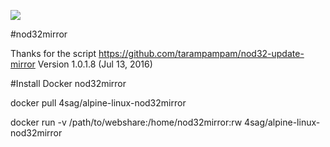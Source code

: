 [![](https://images.microbadger.com/badges/image/4sag/alpine-linux-nod32mirror.svg)](https://microbadger.com/images/4sag/alpine-linux-nod32mirror "Get your own image badge on microbadger.com")

#nod32mirror

Thanks for the script https://github.com/tarampampam/nod32-update-mirror
Version 1.0.1.8 (Jul 13, 2016)

#Install Docker nod32mirror

docker pull 4sag/alpine-linux-nod32mirror

docker run -v /path/to/webshare:/home/nod32mirror:rw 4sag/alpine-linux-nod32mirror
